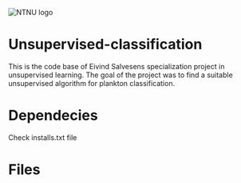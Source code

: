 ![NTNU logo](https://qore.no/res/ntnu-logo-100.png)

# Unsupervised-classification
This is the code base of Eivind Salvesens specialization project in unsupervised learning. The goal of the project was to find a suitable unsupervised algorithm for plankton classification. 

# Dependecies
Check installs.txt file

# Files
